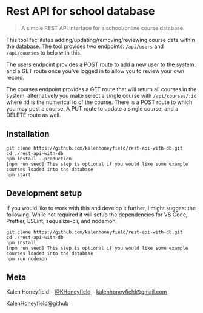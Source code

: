 # Rest API for school database

> A simple REST API interface for a school/online course database.

This tool facilitates adding/updating/removing/reviewing course data within the database. The tool provides two endpoints: `/api/users` and `/api/courses` to help with this.

The users endpoint provides a POST route to add a new user to the system, and a GET route once you've logged in to allow you to review your own record.

The courses endpoint provides a GET route that will return all courses in the system, alternatively you make select a single course with `/api/courses/:id` where :id is the numerical id of the course. There is a POST route to which you may post a course. A PUT route to update a single course, and a DELETE route as well.

## Installation

```
git clone https://github.com/kalenhoneyfield/rest-api-with-db.git
cd ./rest-api-with-db
npm install --production
[npm run seed] This step is optional if you would like some example courses loaded into the database
npm start
```

## Development setup

If you would like to work with this and develop it further, I might suggest the following. While not required it will setup the dependencies for VS Code, Prettier, ESLint, sequelize-cli, and nodemon.

```
git clone https://github.com/kalenhoneyfield/rest-api-with-db.git
cd ./rest-api-with-db
npm install
[npm run seed] This step is optional if you would like some example courses loaded into the database
npm run nodemon
```

## Meta

Kalen Honeyfield – [@KHoneyfield](https://twitter.com/khoneyfield) – kalenhoneyfield@gmail.com

[KalenHoneyfield@github](https://github.com/kalenhoneyfield/)
